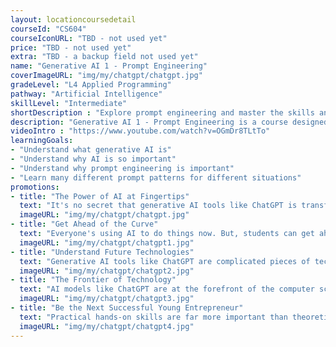 ```yaml
---
layout: locationcoursedetail
courseId: "CS604"
courseIconURL: "TBD - not used yet"
price: "TBD - not used yet"
extra: "TBD - a backup field not used yet"
name: "Generative AI 1 - Prompt Engineering"
coverImageURL: "img/my/chatgpt/chatgpt.jpg"
gradeLevel: "L4 Applied Programming"
pathway: "Artificial Intelligence"
skillLevel: "Intermediate"
shortDescription : "Explore prompt engineering and master the skills and techniques for customizing conversation generation models!"
description: "Generative AI 1 - Prompt Engineering is a course designed to help students get the most out of generative AI models. Get ahead of the curve by training AI to do as students command using simple but effective prompt engineering techniques."
videoIntro : "https://www.youtube.com/watch?v=OGmDr8TLtTo"
learningGoals:
- "Understand what generative AI is"
- "Understand why AI is so important"
- "Understand why prompt engineering is important"
- "Learn many different prompt patterns for different situations"
promotions:
- title: "The Power of AI at Fingertips"
  text: "It's no secret that generative AI tools like ChatGPT is transforming the way that we solve everyday problems. Go beyond that by learning how to make models do nearly anything students need it to."
  imageURL: "img/my/chatgpt/chatgpt.jpg"
- title: "Get Ahead of the Curve"
  text: "Everyone's using AI to do things now. But, students can get ahead of the curve and learn advanced tips and tricks with AI to get things done quicker."
  imageURL: "img/my/chatgpt/chatgpt1.jpg"
- title: "Understand Future Technologies"
  text: "Generative AI tools like ChatGPT are complicated pieces of technology wrapped in a user friendly website. Students stand to learn a lot of interesting computer science principles from trying to learn the inner workings of generative AI models."
  imageURL: "img/my/chatgpt/chatgpt2.jpg"
- title: "The Frontier of Technology"
  text: "AI models like ChatGPT are at the forefront of the computer science industry as we all try to surpass it and create the next revolutionary piece of software. Students can see firsthand what is currently going on in the industry."
  imageURL: "img/my/chatgpt/chatgpt3.jpg"
- title: "Be the Next Successful Young Entrepreneur"
  text: "Practical hands-on skills are far more important than theoretical knowledge. Every course is designed for students to learn how to turn an idea for a project into a practical reality through hard work. Young little entrepreneurs are developed during these challenges."
  imageURL: "img/my/chatgpt/chatgpt4.jpg"
---
```

